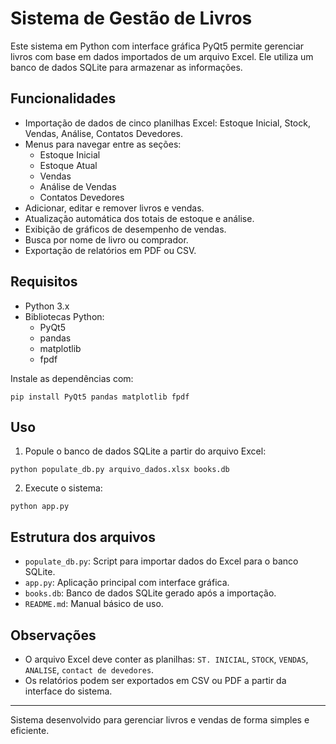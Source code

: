 # Sistema de Gestão de Livros

Este sistema em Python com interface gráfica PyQt5 permite gerenciar livros com base em dados importados de um arquivo Excel. Ele utiliza um banco de dados SQLite para armazenar as informações.

## Funcionalidades

- Importação de dados de cinco planilhas Excel: Estoque Inicial, Stock, Vendas, Análise, Contatos Devedores.
- Menus para navegar entre as seções:
  - Estoque Inicial
  - Estoque Atual
  - Vendas
  - Análise de Vendas
  - Contatos Devedores
- Adicionar, editar e remover livros e vendas.
- Atualização automática dos totais de estoque e análise.
- Exibição de gráficos de desempenho de vendas.
- Busca por nome de livro ou comprador.
- Exportação de relatórios em PDF ou CSV.

## Requisitos

- Python 3.x
- Bibliotecas Python:
  - PyQt5
  - pandas
  - matplotlib
  - fpdf

Instale as dependências com:

```
pip install PyQt5 pandas matplotlib fpdf
```

## Uso

1. Popule o banco de dados SQLite a partir do arquivo Excel:

```
python populate_db.py arquivo_dados.xlsx books.db
```

2. Execute o sistema:

```
python app.py
```

## Estrutura dos arquivos

- `populate_db.py`: Script para importar dados do Excel para o banco SQLite.
- `app.py`: Aplicação principal com interface gráfica.
- `books.db`: Banco de dados SQLite gerado após a importação.
- `README.md`: Manual básico de uso.

## Observações

- O arquivo Excel deve conter as planilhas: `ST. INICIAL`, `STOCK`, `VENDAS`, `ANALISE`, `contact de devedores`.
- Os relatórios podem ser exportados em CSV ou PDF a partir da interface do sistema.

---
Sistema desenvolvido para gerenciar livros e vendas de forma simples e eficiente.

